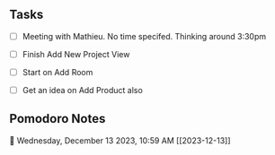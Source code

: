 ## Tasks
- [ ] Meeting with Mathieu. No time specifed. Thinking around 3:30pm
- [ ] Finish Add New Project View
- [ ] Start on Add Room
- [ ] Get an idea on Add Product also





## Pomodoro Notes

🍅 Wednesday, December 13 2023, 10:59 AM [[2023-12-13]]
